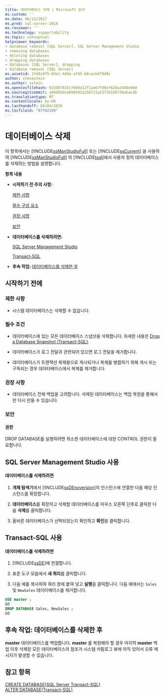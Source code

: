 ```yaml
---
title: 데이터베이스 삭제 | Microsoft 문서
ms.custom: ''
ms.date: 06/13/2017
ms.prod: sql-server-2014
ms.reviewer: ''
ms.technology: supportability
ms.topic: conceptual
helpviewer_keywords:
- database removal [SQL Server], SQL Server Management Studio
- removing databases
- deleting databases
- dropping databases
- databases [SQL Server], dropping
- database removal [SQL Server]
ms.assetid: 1fd8c0f5-03e1-449a-af45-b8cacb479d9c
author: stevestein
ms.author: sstein
ms.openlocfilehash: 633d97815cf69da12f1aa67fd8ef626a2d46e0b0
ms.sourcegitcommit: ad4d92dce894592a259721a1571b1d8736abacdb
ms.translationtype: MT
ms.contentlocale: ko-KR
ms.lasthandoff: 08/04/2020
ms.locfileid: "87742199"
---
```

# <a name="delete-a-database"></a>데이터베이스 삭제
  이 항목에서는 [!INCLUDE[ssManStudioFull](../../includes/ssmanstudiofull-md.md)] 또는 [!INCLUDE[ssCurrent](../../includes/sscurrent-md.md)] 을 사용하여 [!INCLUDE[ssManStudioFull](../../includes/ssmanstudiofull-md.md)] 의 [!INCLUDE[tsql](../../includes/tsql-md.md)]에서 사용자 정의 데이터베이스를 삭제하는 방법을 설명합니다.  
  
 **항목 내용**  
  
-   **시작하기 전 주의 사항:**  
  
     [제한 사항](#Restrictions)  
  
     [필수 구성 요소](#Prerequisites)  
  
     [권장 사항](#Recommendations)  
  
     [보안](#Security)  
  
-   **데이터베이스를 삭제하려면:**  
  
     [SQL Server Management Studio](#SSMSProcedure)  
  
     [Transact-SQL](#TsqlProcedure)  
  
-   **후속 작업:**  [데이터베이스를 삭제한 후](#FollowUp)  
  
##  <a name="before-you-begin"></a><a name="BeforeYouBegin"></a> 시작하기 전에  
  
###  <a name="limitations-and-restrictions"></a><a name="Restrictions"></a> 제한 사항  
  
-   시스템 데이터베이스는 삭제할 수 없습니다.  
  
###  <a name="prerequisites"></a><a name="Prerequisites"></a> 필수 조건  
  
-   데이터베이스에 있는 모든 데이터베이스 스냅샷을 삭제합니다. 자세한 내용은 [Drop a Database Snapshot &#40;Transact-SQL&#41;](drop-a-database-snapshot-transact-sql.md).  
  
-   데이터베이스가 로그 전달과 관련되어 있으면 로그 전달을 제거합니다.  
  
-   데이터베이스가 트랜잭션 복제용으로 게시되거나 복제를 병합하기 위해 게시 또는 구독되는 경우 데이터베이스에서 복제를 제거합니다.  
  
###  <a name="recommendations"></a><a name="Recommendations"></a> 권장 사항  
  
-   데이터베이스 전체 백업을 고려합니다. 삭제된 데이터베이스는 백업 복원을 통해서만 다시 만들 수 있습니다.  
  
###  <a name="security"></a><a name="Security"></a> 보안  
  
####  <a name="permissions"></a><a name="Permissions"></a> 권한  
 DROP DATABASE를 실행하려면 최소한 데이터베이스에 대한 CONTROL 권한이 필요합니다.  
  
##  <a name="using-sql-server-management-studio"></a><a name="SSMSProcedure"></a> SQL Server Management Studio 사용  
  
#### <a name="to-delete-a-database"></a>데이터베이스를 삭제하려면  
  
1.  **개체 탐색기**에서 [!INCLUDE[ssDEnoversion](../../includes/ssdenoversion-md.md)]의 인스턴스에 연결한 다음 해당 인스턴스를 확장합니다.  
  
2.  **데이터베이스**를 확장하고 삭제할 데이터베이스를 마우스 오른쪽 단추로 클릭한 다음 **삭제**를 클릭합니다.  
  
3.  올바른 데이터베이스가 선택되었는지 확인하고 **확인**을 클릭합니다.  
  
##  <a name="using-transact-sql"></a><a name="TsqlProcedure"></a> Transact-SQL 사용  
  
#### <a name="to-delete-a-database"></a>데이터베이스를 삭제하려면  
  
1.  [!INCLUDE[ssDE](../../includes/ssde-md.md)]에 연결합니다.  
  
2.  표준 도구 모음에서 **새 쿼리**를 클릭합니다.  
  
3.  다음 예를 복사하여 쿼리 창에 붙여 넣고 **실행**을 클릭합니다. 다음 예에서는 `Sales` 및 `NewSales` 데이터베이스를 제거합니다.  
  
```sql  
USE master ;  
GO  
DROP DATABASE Sales, NewSales ;  
GO  
```  
  
##  <a name="follow-up-after-deleting-a-database"></a><a name="FollowUp"></a> 후속 작업: 데이터베이스를 삭제한 후  
 **master** 데이터베이스를 백업합니다. **master** 를 복원해야 할 경우 마지막 **master** 백업 이후 삭제된 모든 데이터베이스의 참조가 시스템 카탈로그 뷰에 아직 있어서 오류 메시지가 발생할 수 있습니다.  
  
## <a name="see-also"></a>참고 항목  
 [CREATE DATABASE&#40;SQL Server Transact-SQL&#41;](/sql/t-sql/statements/create-database-sql-server-transact-sql)   
 [ALTER DATABASE&#40;Transact-SQL&#41;](/sql/t-sql/statements/alter-database-transact-sql)  
  
  

